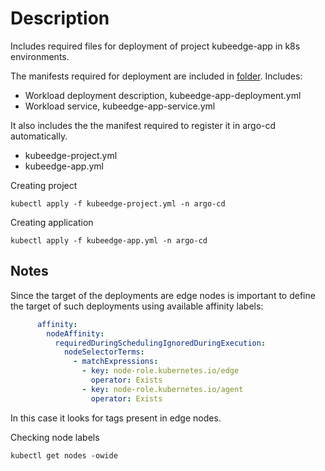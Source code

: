 # Description

Includes required files for deployment of project kubeedge-app in k8s environments.

The manifests required for deployment are included in [folder](manifests). Includes:

- Workload deployment description, kubeedge-app-deployment.yml
- Workload service, kubeedge-app-service.yml

It also includes the the manifest required to register it in argo-cd automatically.

- kubeedge-project.yml
- kubeedge-app.yml

Creating project
```
kubectl apply -f kubeedge-project.yml -n argo-cd
```


Creating application
```
kubectl apply -f kubeedge-app.yml -n argo-cd
```

## Notes

Since the target of the deployments are edge nodes is important to define the target of such deployments using available affinity labels:

```yaml
      affinity:
        nodeAffinity:
          requiredDuringSchedulingIgnoredDuringExecution:
            nodeSelectorTerms:
              - matchExpressions:
                - key: node-role.kubernetes.io/edge
                  operator: Exists
                - key: node-role.kubernetes.io/agent
                  operator: Exists  
```

In this case it looks for tags present in edge nodes.


Checking node labels

```
kubectl get nodes -owide
```

